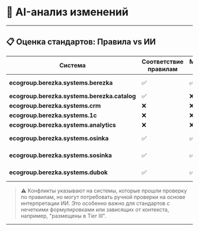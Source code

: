 # 🧠 AI-анализ изменений
---

## 📋 Оценка стандартов: Правила vs ИИ

| Система | Соответствие правилам | Мнение ИИ | Итог |
|---------|------------------------|-----------|------|
| **ecogroup.berezka.systems.berezka** | ✅ | ✅ Да | ✅ Подтверждено |
| **ecogroup.berezka.systems.berezka.catalog** | ✅ | ❌ Нет | ⚠️ Конфликт |
| **ecogroup.berezka.systems.crm** | ❌ | ❌ Нет | ❌ |
| **ecogroup.berezka.systems.1c** | ❌ | ❌ Нет | ❌ |
| **ecogroup.berezka.systems.analytics** | ❌ | ❌ Нет | ❌ |
| **ecogroup.berezka.systems.osinka** | ✅ | ✅ Да | ✅ Подтверждено |
| **ecogroup.berezka.systems.sosinka** | ✅ | ✅ Да | ✅ Подтверждено |
| **ecogroup.berezka.systems.dubok** | ✅ | ✅ Да | ✅ Подтверждено |

> ⚠️ Конфликты указывают на системы, которые прошли проверку по правилам, но могут потребовать ручной проверки на основе интерпретации ИИ.
> Это особенно важно для стандартов с нечеткими формулировками или зависящих от контекста, например, "размещены в Tier III".

---